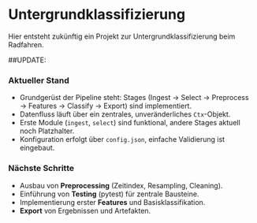 # Untergrundklassifizierung

Hier entsteht zukünftig ein Projekt zur Untergrundklassifizierung beim Radfahren.

##UPDATE:

### Aktueller Stand
- Grundgerüst der Pipeline steht: Stages (Ingest → Select → Preprocess → Features → Classify → Export) sind implementiert.
- Datenfluss läuft über ein zentrales, unveränderliches `Ctx`-Objekt.
- Erste Module (`ingest`, `select`) sind funktional, andere Stages aktuell noch Platzhalter.
- Konfiguration erfolgt über `config.json`, einfache Validierung ist eingebaut.

### Nächste Schritte
- Ausbau von **Preprocessing** (Zeitindex, Resampling, Cleaning).
- Einführung von **Testing** (pytest) für zentrale Bausteine.
- Implementierung erster **Features** und Basisklassifikation.
- **Export** von Ergebnissen und Artefakten.


